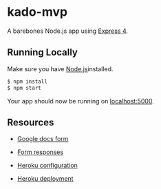# kado-mvp

A barebones Node.js app using [Express 4](http://expressjs.com/).

## Running Locally

Make sure you have [Node.js](http://nodejs.org/)installed.

```sh
$ npm install
$ npm start
```

Your app should now be running on [localhost:5000](http://localhost:5000/).

## Resources

* [Google docs form](https://docs.google.com/forms/d/1K-8Zz1ozFIdfvGiYv3bcHBT52CDDswxlhwmpitsYdOI)
* [Form responses](https://docs.google.com/spreadsheets/d/1p1gNxQy71ww7OsHf8uDYCw0vPYMcykxTep0KR4z3-z0)

* [Heroku configuration](https://dashboard.heroku.com/apps/kado-mvp/resources)
* [Heroku deployment](http://mvp.hoozad.com/)
